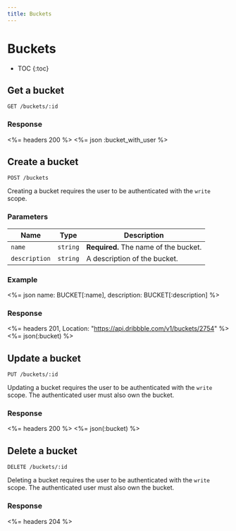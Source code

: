 ```yaml
---
title: Buckets
---
```


# Buckets

* TOC
{:toc}

## Get a bucket

    GET /buckets/:id

### Response

<%= headers 200 %>
<%= json :bucket_with_user %>

## Create a bucket

    POST /buckets

Creating a bucket requires the user to be authenticated with the `write` scope.

### Parameters

| Name | Type | Description |
|------|------|-------------|
| `name` | `string` | **Required.** The name of the bucket. |
| `description` | `string` | A description of the bucket. |

### Example

<%= json name: BUCKET[:name], description: BUCKET[:description] %>

### Response

<%= headers 201, Location: "https://api.dribbble.com/v1/buckets/2754" %>
<%= json(:bucket) %>

## Update a bucket

    PUT /buckets/:id

Updating a bucket requires the user to be authenticated with the `write`
scope. The authenticated user must also own the bucket.

### Response

<%= headers 200 %>
<%= json(:bucket) %>

## Delete a bucket

    DELETE /buckets/:id

Deleting a bucket requires the user to be authenticated with the `write`
scope. The authenticated user must also own the bucket.

### Response

<%= headers 204 %>
